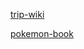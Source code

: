 [trip-wiki](https://github.com/w-olivine29/js-study/tree/main/projects/trip-wiki)

[pokemon-book](https://github.com/w-olivine29/js-study/tree/main/projects/pokemon-book)
